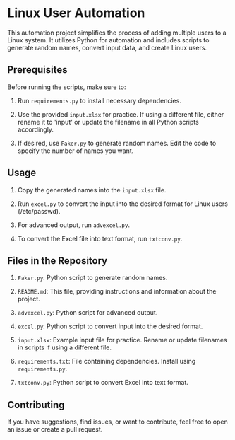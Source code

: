 # Linux User Automation

This automation project simplifies the process of adding multiple users to a Linux system. It utilizes Python for automation and includes scripts to generate random names, convert input data, and create Linux users.

## Prerequisites

Before running the scripts, make sure to:

1. Run `requirements.py` to install necessary dependencies.

2. Use the provided `input.xlsx` for practice. If using a different file, either rename it to 'input' or update the filename in all Python scripts accordingly.

3. If desired, use `Faker.py` to generate random names. Edit the code to specify the number of names you want.

## Usage

1. Copy the generated names into the `input.xlsx` file.

2. Run `excel.py` to convert the input into the desired format for Linux users (/etc/passwd).

3. For advanced output, run `advexcel.py`.

4. To convert the Excel file into text format, run `txtconv.py`.

## Files in the Repository

1. `Faker.py`: Python script to generate random names.

2. `README.md`: This file, providing instructions and information about the project.

3. `advexcel.py`: Python script for advanced output.

4. `excel.py`: Python script to convert input into the desired format.

5. `input.xlsx`: Example input file for practice. Rename or update filenames in scripts if using a different file.

6. `requirements.txt`: File containing dependencies. Install using `requirements.py`.

7. `txtconv.py`: Python script to convert Excel into text format.

## Contributing

If you have suggestions, find issues, or want to contribute, feel free to open an issue or create a pull request.
